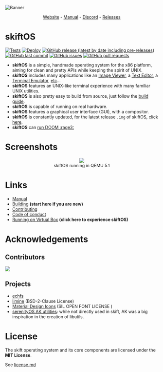 
![Banner](manual/header.png)

<p align="center">
  <a href="https://skiftos.org/">Website</a> -
  <a href="manual/readme.md">Manual</a> -
  <a href="https://discord.gg/gamGsfg">Discord</a> -
  <a href="https://github.com/skiftOS/skift/releases">Releases</a>
</p>

# skiftOS

[![Tests](https://github.com/skiftOS/skift/actions/workflows/tests.yml/badge.svg)](https://github.com/skiftOS/skift/actions/workflows/tests.yml)
[![Deploy](https://github.com/skiftOS/skift/actions/workflows/deploy.yml/badge.svg)](https://github.com/skiftOS/skift/actions/workflows/deploy.yml)
[![GitHub release (latest by date including pre-releases)](https://img.shields.io/github/v/release/skiftOS/skift?include_prereleases)](https://github.com/skiftOS/skift/releases)
[![GitHub last commit](https://img.shields.io/github/last-commit/skiftOS/skift)](https://github.com/skiftOS/skift/commits)
[![GitHub issues](https://img.shields.io/github/issues-raw/skiftOS/skift)](https://github.com/skiftOS/skift/issues)
[![GitHub pull requests](https://img.shields.io/github/issues-pr/skiftOS/skift)](https://github.com/skiftOS/skift/pulls)

 - **skiftOS** is a simple, handmade operating system for the x86 platform, aiming for clean and pretty APIs while keeping the spirit of UNIX.
 - **skiftOS** includes many applications like an [Image Viewer](./apps/image-viewer), a [Text Editor](./apps/text-editor), a [Terminal Emulator](./apps/terminal), [etc](./apps)...
 - **skiftOS** features an UNIX-like terminal experience with many familiar UNIX utilities.
 - **skiftOS** is also pretty easy to build from source, just follow the [build guide](manual/00-meta/building.md).
 - **skiftOS** is capable of running on real hardware.
 - **skiftOS** features a graphical user interface (GUI), with a compositor.
 - **skiftOS** is constantly updated, for the latest release `.img` of skiftOS, click [here](https://github.com/skiftOS/skift/releases/latest).
 - **skiftOS** can [run DOOM :rage3:](https://github.com/skiftOS/port-doom)

# Screenshots

<p align="center">
<img src="manual/90-screenshots/2021-02-23.png" />
<br>
skiftOS running in QEMU 5.1
</p>

# Links

- [Manual](manual/readme.md)
- [Building](manual/00-meta/building.md) **(start here if you are new)**
- [Contributing](manual/00-meta/contributing.md)
- [Code of conduct](manual/00-meta/code_of_conduct.md)
- [Running on Virtual Box](manual/00-meta/running_in_vbox.md) **(click here to experience skiftOS)**

# Acknowledgements

## Contributors

<a href="https://github.com/skiftOS/skift/graphs/contributors">
  <img src="https://contributors-img.web.app/image?repo=skiftOS/skift" />
</a>

## Projects

- [echfs](https://github.com/qword-os/echfs)
- [limine](https://github.com/limine-bootloader/limine) (BSD-2-Clause License)
- [Material Design Icons](http://materialdesignicons.com/) (SIL OPEN FONT LICENSE )
- [serenityOS AK utilities](https://github.com/SerenityOS/serenity): 
  while not directly used in skift, AK was a big inspiration in the creation of libutils.

# License

The skift operating system and its core components are licensed under the **MIT License**.

See [license.md](license.md)
